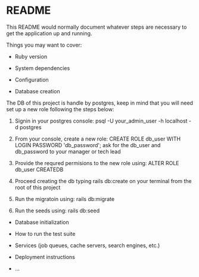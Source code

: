 # README

This README would normally document whatever steps are necessary to get the
application up and running.

Things you may want to cover:

* Ruby version

* System dependencies

* Configuration

* Database creation

The DB of this project is handle by postgres, keep in mind that you will need set
up a new role following the steps below:

1. Signin in your postgres console: psql -U your_admin_user -h localhost -d postgres

2. From your console, create a new role: CREATE ROLE db_user WITH LOGIN PASSWORD 'db_password';
ask for the db_user and db_password to your manager or tech lead

3. Provide the requred permisions to the new role using: ALTER ROLE db_user CREATEDB


4. Proceed creating the db typing rails db:create on your terminal from the root of this project

5. Run the migratoin using: rails db:migrate

6. Run the seeds using: rails db:seed

* Database initialization

* How to run the test suite

* Services (job queues, cache servers, search engines, etc.)

* Deployment instructions

* ...
